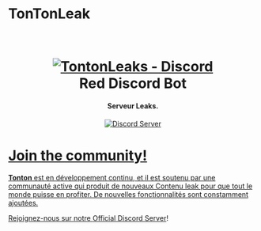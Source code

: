 # TonTonLeak
<h1 align="center">
  <br>
  <a href="discord.gg/univercity"><img src="[https://imgur.com/pY1WUFX.png](https://www.grandtheftauto5.fr/images/news/screens-pc-08042015/hd/01.jpg)" alt="TontonLeaks - Discord "></a>
  <br>
  Red Discord Bot
  <br>
</h1>
<h4 align="center">Serveur Leaks.</h4>

<p align="center">
  <a href="https://discord.gg/hF85kmCSEZ">
    <img src="https://discordapp.com/api/guilds/133049272517001216/widget.png?style=shield" alt="Discord Server">
</p>

# Join the community!

**Tonton** est en développement continu, et il est soutenu par une communauté active qui produit de nouveaux
Contenu leak pour que tout le monde puisse en profiter. De nouvelles fonctionnalités sont constamment ajoutées.

Rejoignez-nous sur notre [Official Discord Server](https://discord.gg/hF85kmCSEZ)!

